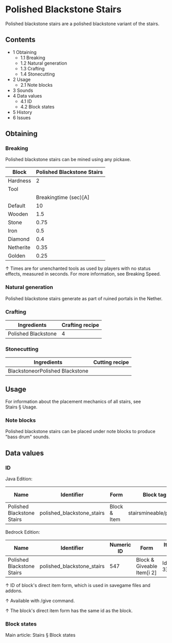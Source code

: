 # Polished Blackstone Stairs
Polished blackstone stairs are a polished blackstone variant of the stairs.

## Contents
- 1 Obtaining
	- 1.1 Breaking
	- 1.2 Natural generation
	- 1.3 Crafting
	- 1.4 Stonecutting
- 2 Usage
	- 2.1 Note blocks
- 3 Sounds
- 4 Data values
	- 4.1 ID
	- 4.2 Block states
- 5 History
- 6 Issues

## Obtaining
### Breaking
Polished blackstone stairs can be mined using any pickaxe.

| Block     | Polished Blackstone Stairs |
|-----------|----------------------------|
| Hardness  | 2                          |
| Tool      |                            |
|           | Breakingtime (sec)[A]      |
| Default   | 10                         |
| Wooden    | 1.5                        |
| Stone     | 0.75                       |
| Iron      | 0.5                        |
| Diamond   | 0.4                        |
| Netherite | 0.35                       |
| Golden    | 0.25                       |


↑ Times are for unenchanted tools as used by players with no status effects, measured in seconds. For more information, see Breaking Speed.


### Natural generation
Polished blackstone stairs generate as part of ruined portals in the Nether.

### Crafting
| Ingredients         | Crafting recipe |
|---------------------|-----------------|
| Polished Blackstone | 4               |

### Stonecutting
| Ingredients                     | Cutting recipe |
|---------------------------------|----------------|
| BlackstoneorPolished Blackstone |                |

## Usage
For information about the placement mechanics of all stairs, see Stairs § Usage.

### Note blocks
Polished blackstone stairs can be placed under note blocks to produce "bass drum" sounds.

## Data values
### ID
Java Edition:

| Name                       | Identifier                 | Form         | Block tags             | Item tags | Translation key                            |
|----------------------------|----------------------------|--------------|------------------------|-----------|--------------------------------------------|
| Polished Blackstone Stairs | polished_blackstone_stairs | Block & Item | stairsmineable/pickaxe | stairs    | block.minecraft.polished_blackstone_stairs |

Bedrock Edition:

| Name                       | Identifier                 | Numeric ID | Form                       | Item ID[i 1]   | Translation key                      |
|----------------------------|----------------------------|------------|----------------------------|----------------|--------------------------------------|
| Polished Blackstone Stairs | polished_blackstone_stairs | 547        | Block & Giveable Item[i 2] | Identical[i 3] | tile.polished_blackstone_stairs.name |


↑ ID of block's direct item form, which is used in savegame files and addons.

↑ Available with /give command.

↑ The block's direct item form has the same id as the block.


### Block states
Main article: Stairs § Block states

